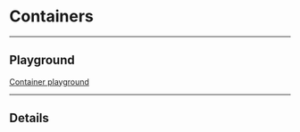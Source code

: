 # Containers


---
            
## Playground

[Container playground](actualize:///cookbook/example/container-playground)

---

## Details

